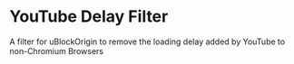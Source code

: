 # YouTube Delay Filter

A filter for uBlockOrigin to remove the loading delay added by YouTube to non-Chromium Browsers
